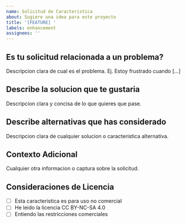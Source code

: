 ```yaml
---
name: Solicitud de Caracteristica
about: Sugiere una idea para este proyecto
title: '[FEATURE] '
labels: enhancement
assignees: ''
---
```


## Es tu solicitud relacionada a un problema?
Descripcion clara de cual es el problema. Ej. Estoy frustrado cuando [...]

## Describe la solucion que te gustaria
Descripcion clara y concisa de lo que quieres que pase.

## Describe alternativas que has considerado
Descripcion clara de cualquier solucion o caracteristica alternativa.

## Contexto Adicional
Cualquier otra informacion o captura sobre la solicitud.

## Consideraciones de Licencia
- [ ] Esta caracteristica es para uso no comercial
- [ ] He leido la licencia CC BY-NC-SA 4.0
- [ ] Entiendo las restricciones comerciales
